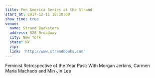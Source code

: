 ```yaml
---
title: Pen America Series at the Strand
start_at: 2017-12-11 18:30:00
show_time: true
venue:
  name: Strand Bookstore
  address: 828 Broadway
  city: New York
  state: NY
  zip:
  link: 'http://www.strandbooks.com'
---
```



Feminist Retrospective of the Year Past: With Morgan Jerkins, Carmen Maria Machado and Min Jin Lee